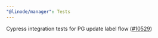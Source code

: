 ```yaml
---
"@linode/manager": Tests
---
```


Cypress integration tests for PG update label flow ([#10529](https://github.com/linode/manager/pull/10529))
